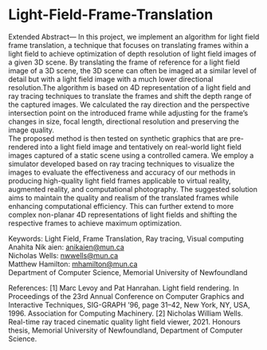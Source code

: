 # Light-Field-Frame-Translation

Extended Abstract— In this project, we implement an algorithm for light field frame translation, a technique that focuses on translating frames within a light field to achieve optimization of depth resolution of light field images of a given 3D scene. By translating the frame of reference for a light field image of a 3D scene, the 3D scene can often be imaged at a similar level of detail but with a light field image with a much lower directional resolution.The algorithm is based on 4D representation of a light field and ray tracing techniques to translate the frames and shift the depth range of the captured images. We calculated the ray direction and the perspective intersection point on the introduced frame while adjusting for the frame’s changes in size, focal length, directional resolution and preserving the image quality.  
The proposed method is then tested on synthetic graphics that are pre-rendered into a light field image and tentatively on real-world light field images captured of a static scene using a controlled camera. We employ a simulator developed based on ray tracing techniques to visualize the images to evaluate the effectiveness and accuracy of our methods in producing high-quality light field frames applicable to virtual reality, augmented reality, and computational photography. The suggested solution aims to maintain the quality and realism of the translated frames while enhancing computational efficiency. This can further extend to more complex non-planar 4D representations of light fields and shifting the respective frames to achieve maximum optimization.  



Keywords: Light Field, Frame Translation, Ray tracing, Visual computing  
Anahita Nik aien: anikaien@mun.ca  
Nicholas Wells: nwwells@mun.ca  
Matthew Hamilton: mhamilton@mun.ca  
Department of Computer Science, Memorial University of Newfoundland   

  
  
References:
[1] Marc Levoy and Pat Hanrahan. Light field rendering. In Proceedings of the 23rd Annual Conference on Computer Graphics and Interactive Techniques, SIG-GRAPH ’96, page 31–42, New York, NY, USA, 1996. Association for Computing Machinery.
[2] Nicholas William Wells. Real-time ray traced cinematic quality light field viewer, 2021. Honours thesis, Memorial University of Newfoundland, Department of Computer Science.
